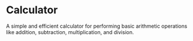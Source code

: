 # Calculator
A simple and efficient calculator for performing basic arithmetic operations like addition, subtraction, multiplication, and division.
